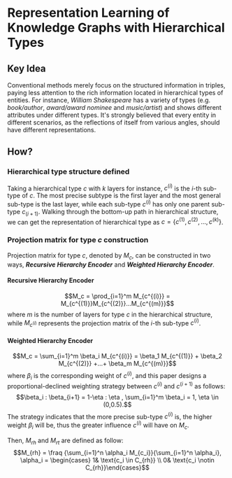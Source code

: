 # Representation Learning of Knowledge Graphs with Hierarchical Types  

## Key Idea  
Conventional methods merely focus on the structured information in triples, paying less attention to the rich information located in hierarchical types of entities.  For instance, *William Shakespeare* has a variety of types (e.g. *book/author*, *award/award nominee* and *music/artist*) and shows different attributes under different types. It's strongly believed that every entity in different scenarios, as the reflections of itself from various angles, should have different representations.  

## How?  
### Hierarchical type structure defined  
Taking a hierarchical type $c$ with $k$ layers for instance, $c^{(i)}$ is the *i*-th sub-type of $c$. The most precise subtype is the first layer and the most general sub-type is the last layer, while each sub-type $c^{(i)}$ has only one parent sub-type $c_{(i+1)}$. Walking through the bottom-up path in hierarchical structure, we can get the representation of hierarchical type as $c = \{ c^{(1)}, c^{(2)}, ..., c^{(k)}\}$.  
### Projection matrix for type $c$ construction  
Projection matrix for type $c$, denoted by $M_c$, can be constructed in two ways, ***Recursive Hierarchy Encoder*** and ***Weighted Hierarchy Encoder***.  
#### Recursive Hierarchy Encoder
$$M_c = \prod_{i=1}^m M_{c^{(i)}} = M_{c^{(1)}}M_{c^{(2)}}...M_{c^{(m)}}$$
where $m$ is the number of layers for type $c$ in the hierarchical structure, while $M_{c^{(i)}}$ represents the projection matrix of the *i*-th sub-type $c^(i)$.  
#### Weighted Hierarchy Encoder
$$M_c = \sum_{i=1}^m \beta_i M_{c^{(i)}} = \beta_1 M_{c^{(1)}} + \beta_2 M_{c^{(2)}} +...+ \beta_m M_{c^{(m)}}$$
where $\beta_i$ is the corresponding weight of $c^{(i)}$, and this paper designs a proportional-declined weighting strategy between $c^{(i)}$ and $c^{(i+1)}$ as follows:$$\beta_i : \beta_{i+1} = 1-\eta : \eta , \sum_{i=1}^m \beta_i = 1, \eta \in (0,0.5).$$ The strategy indicates that the more precise sub-type $c^{(i)}$ is, the higher weight $\beta_i$ will be, thus the greater influence $c^{(i)}$ will have on $M_c$.  

Then, $M_{rh}$ and $M_{rt}$ are defined as follow:
$$M_{rh} = \fraq {\sum_{i=1}^n \alpha_i M_{c_i}}{\sum_{i=1}^n \alpha_i}, \alpha_i = \begin{cases} 1& \text{c_i \in C_{rh}} \\ 0& \text{c_i \notin C_{rh}}\end{cases}$$
